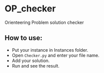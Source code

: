 # OP_checker
Orienteering Problem solution checker

## How to use:
- Put your instance in Instances folder.
- Open `Checker.py` and enter your file name.
- Add your solution.
- Run and see the result.
